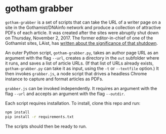 # gotham grabber

`gotham-grabber` is a set of scripts that can take the URL of a writer page on a site in the Gothamist/DNAinfo network and produce a collection of attractive PDFs of each article. It was created after the sites were abruptly shut down on Thursday, November 2, 2017. The former editor-in-chief of one of the Gothamist sites, LAist, has [written about the significance of that shutdown](https://www.citylab.com/life/2017/11/gothamist-dnainfo-joe-ricketts-shutdown/545069/).

An outer Python script, `gotham-grabber.py`, takes an author page URL as an argument with the flag `--url`, creates a directory in the `out` subfolder where it runs, and saves a list of article URLs. (If that list of URLs already exists, `gotham-grabber.py` can take it as input, using the `-t` or `--textfile` option.) It then invokes `grabber.js`, a node script that drives a headless Chrome instance to capture and format articles as PDFs.

`grabber.js` can be invoked independently. It requires an argument with the flag `--url` and accepts an argument with the flag `--outdir`.

Each script requires installation. To install, clone this repo and run:

```bash
npm install
pip install -r requirements.txt
```

The scripts should then be ready to run.
